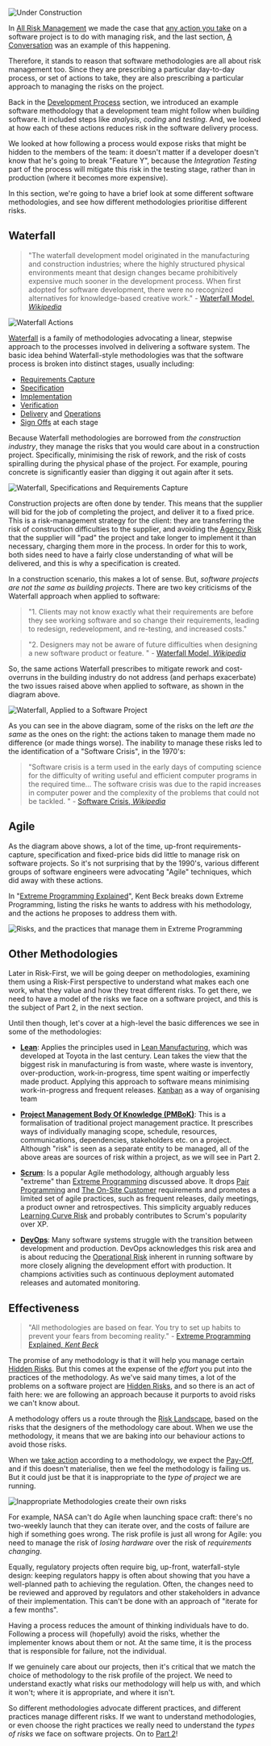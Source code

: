 ![Under Construction](images/state/uc.png)

In [All Risk Management](All-Risk-Management) we made the case that [any action you take](Glossary#taking-action) on a software project is to do with managing risk, and the last section, [A Conversation](A-Conversation) was an example of this happening. 

Therefore, it stands to reason that software methodologies are all about risk management too.  Since they are prescribing a particular day-to-day process, or set of actions to take, they are also prescribing a particular approach to managing the risks on the project.  

Back in the [Development Process](Development-Process) section, we introduced an example software methodology that a development team might follow when building software.  It included steps like _analysis_, _coding_ and _testing_.  And, we looked at how each of these actions reduces risk in the software delivery process.  

We looked at how following a process would expose risks that might be hidden to the members of the team:  it doesn't matter if a developer doesn't know that he's going to break "Feature Y", because the _Integration Testing_ part of the process will mitigate this risk in the testing stage, rather than in production (where it becomes more expensive).  

In this section, we're going to have a brief look at some different software methodologies, and see how different methodologies prioritise different risks.

## Waterfall

> "The waterfall development model originated in the manufacturing and construction industries; where the highly structured physical environments meant that design changes became prohibitively expensive much sooner in the development process. When first adopted for software development, there were no recognized alternatives for knowledge-based creative work." - [Waterfall Model, _Wikipedia_](https://en.wikipedia.org/wiki/Waterfall_model)

![Waterfall Actions](images/generated/introduction/waterfall.png) 

[Waterfall](https://en.wikipedia.org/wiki/Waterfall_model) is a family of methodologies advocating a linear, stepwise approach to the processes involved in delivering a software system.  The basic idea behind Waterfall-style methodologies was that the software process is broken into distinct stages, usually including:

- [Requirements Capture](Requirements-Capture)
- [Specification](Big-Design-Up-Front)
- [Implementation](Development)
- [Verification](Testing)
- [Delivery](Delivery) and [Operations](Support)
- [Sign Offs](Sign-Offs) at each stage

Because Waterfall methodologies are borrowed from _the construction industry_, they manage the risks that you would care about in a construction project.  Specifically, minimising the risk of rework, and the risk of costs spiralling during the physical phase of the project.  For example, pouring concrete is significantly easier than digging it out again after it sets.  

![Waterfall, Specifications and Requirements Capture](images/generated/introduction/waterfall2.png)

Construction projects are often done by tender.  This means that the supplier will bid for the job of completing the project, and deliver it to a fixed price.   This is a risk-management strategy for the client:  they are transferring the risk of construction difficulties to the supplier, and avoiding the [Agency Risk](Agency-Risk) that the supplier will "pad" the project and take longer to implement it than necessary, charging them more in the process.  In order for this to work, both sides need to have a fairly close understanding of what will be delivered, and this is why a specification is created.

In a construction scenario, this makes a lot of sense.  But, _software projects are not the same as building projects_.  There are two key criticisms of the Waterfall approach when applied to software:  

> "1.  Clients may not know exactly what their requirements are before they see working software and so change their requirements, leading to redesign, redevelopment, and re-testing, and increased costs."

> "2.  Designers may not be aware of future difficulties when designing a new software product or feature. " - [Waterfall Model, _Wikipedia_](https://en.wikipedia.org/wiki/Waterfall_model#Supporting_arguments)

So, the same actions Waterfall prescribes to mitigate rework and cost-overruns in the building industry do not address (and perhaps exacerbate) the two issues raised above when applied to software, as shown in the diagram above.

![Waterfall, Applied to a Software Project](images/generated/introduction/waterfall3.png)

As you can see in the above diagram, some of the risks on the left _are the same_ as the ones on the right:  the actions taken to manage them made no difference (or made things worse).  The inability to manage these risks led to the identification of a "Software Crisis", in the 1970's:

> "Software crisis is a term used in the early days of computing science for the difficulty of writing useful and efficient computer programs in the required time...   The software crisis was due to the rapid increases in computer power and the complexity of the problems that could not be tackled. " - [Software Crisis, _Wikipedia_](https://en.wikipedia.org/wiki/Software_crisis)

## Agile

As the diagram above shows, a lot of the time, up-front requirements-capture, specification and fixed-price bids did little to manage risk on software projects.  So it's not surprising that by the 1990's, various different groups of software engineers were advocating "Agile" techniques, which did away with these actions.

In "[Extreme Programming Explained](http://amzn.eu/d/1vSqAWa)", Kent Beck breaks down Extreme Programming, listing the risks he wants to address with his methodology, and the actions he proposes to address them with.

![Risks, and the practices that manage them in Extreme Programming](images/generated/introduction/xp.png)

## Other Methodologies

Later in Risk-First, we will be going deeper on methodologies, examining them using a Risk-First perspective to understand what makes each one work, what they value and how they treat different risks.  To get there, we need to have a model of the risks we face on a software project, and this is the subject of Part 2, in the next section.  

Until then though, let's cover at a high-level the basic differences we see in some of the methodologies:

 - **[Lean](https://en.wikipedia.org/wiki/Lean_software_development)**: Applies the principles used in [Lean Manufacturing](https://en.wikipedia.org/wiki/Lean_manufacturing), which was developed at Toyota in the last century.  Lean takes the view that the biggest risk in manufacturing is from waste, where waste is inventory, over-production, work-in-progress, time spent waiting or imperfectly made product.  Applying this approach to software means minimising work-in-progress and frequent releases.  [Kanban]() as a way of organising team

 - **[Project Management Body Of Knowledge (PMBoK)](https://en.wikipedia.org/wiki/Project_Management_Body_of_Knowledge)**:  This is a formalisation of traditional project management practice.  It prescribes ways of individually managing scope, schedule, resources, communications, dependencies, stakeholders etc. on a project.  Although "risk" is seen as a separate entity to be managed, all of the above areas are sources of risk within a project, as we will see in Part 2.

 - **[Scrum](https://en.wikipedia.org/wiki/Scrum_(software_development))**: Is a popular Agile methodology, although arguably less "extreme" than [Extreme Programming](http://amzn.eu/d/1vSqAWa) discussed above.  It drops [Pair Programming]() and [The On-Site Customer]() requirements and promotes a limited set of agile practices, such as frequent releases, daily meetings, a product owner and retrospectives.  This simplicity arguably reduces [Learning Curve Risk](Communication-Risk#learning-curve-risk) and probably contributes to Scrum's popularity over XP.  
 
 - **[DevOps](https://en.wikipedia.org/wiki/DevOps)**: Many software systems struggle with the transition between development and production.  DevOps acknowledges this risk area and is about reducing the [Operational Risk](Operational-Risk) inherent in running software by more closely aligning the development effort with production.  It champions activities such as continuous deployment automated releases and automated monitoring.

## Effectiveness

> "All methodologies are based on fear.  You try to set up habits to prevent your fears from becoming reality." - [Extreme Programming Explained, _Kent Beck_](http://amzn.eu/d/1vSqAWa)

The promise of any methodology is that it will help you manage certain [Hidden Risks](Glossary#hidden-risk).  But this comes at the expense of the _effort_ you put into the practices of the methodology.  As we've said many times, a lot of the problems on a software project are [Hidden Risks](Glossary#hidden-risk), and so there is an act of faith here:  we are following an approach because it purports to avoid risks we can't know about.

A methodology offers us a route through the [Risk Landscape](Glossary#risk-landscape), based on the risks that the designers of the methodology care about.  When we use the methodology, it means that we are baking into our behaviour actions to avoid those risks.  
 
When we [take action](Glossary#take-action) according to a methodology, we expect the [Pay-Off](Glossary#pay-off), and if this doesn't materialise, then we feel the methodology is failing us.   But it could just be that it is inappropriate to the _type of project_ we are running.

![Inappropriate Methodologies create their own risks](images/generated/introduction/one_size.png)

For example, NASA can't do Agile when launching space craft:  there's no two-weekly launch that they can iterate over, and the costs of failure are high if something goes wrong.   The risk profile is just all wrong for Agile: you need to manage the risk of _losing hardware_ over the risk of _requirements changing_.  

Equally, regulatory projects often require big, up-front, waterfall-style design:  keeping regulators happy is often about showing  that you have a well-planned path to achieving the regulation.  Often, the changes need to be reviewed and approved by regulators and other stakeholders in advance of their implementation.  This can't be done with an approach of "iterate for a few months".  

Having a process reduces the amount of thinking individuals have to do.  Following a process will (hopefully) avoid the risks, whether the implementer knows about them or not.  At the same time, it is the process that is responsible for failure, not the individual.  

If we genuinely care about our projects, then it's critical that we match the choice of methodology to the risk profile of the project.  We need to understand exactly what risks our methodology will help us with, and which it won't; where it is appropriate, and where it isn't.

So different methodologies advocate different practices, and different practices manage different risks.   If we want to understand methodologies, or even choose the right practices we really need to understand the _types of risks_ we face on software projects.  On to [Part 2](Risk-Landscape)!
